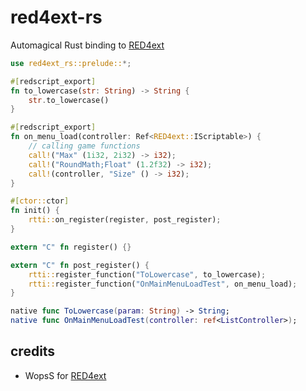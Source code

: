 # red4ext-rs
Automagical Rust binding to [RED4ext](https://github.com/WopsS/RED4ext.SDK)

```rust
use red4ext_rs::prelude::*;

#[redscript_export]
fn to_lowercase(str: String) -> String {
    str.to_lowercase()
}

#[redscript_export]
fn on_menu_load(controller: Ref<RED4ext::IScriptable>) {
    // calling game functions
    call!("Max" (1i32, 2i32) -> i32);
    call!("RoundMath;Float" (1.2f32) -> i32);
    call!(controller, "Size" () -> i32);
}

#[ctor::ctor]
fn init() {
    rtti::on_register(register, post_register);
}

extern "C" fn register() {}

extern "C" fn post_register() {
    rtti::register_function("ToLowercase", to_lowercase);
    rtti::register_function("OnMainMenuLoadTest", on_menu_load);
}
```

```swift
native func ToLowercase(param: String) -> String;
native func OnMainMenuLoadTest(controller: ref<ListController>);
```

## credits
- WopsS for [RED4ext](https://github.com/WopsS/RED4ext.SDK)
